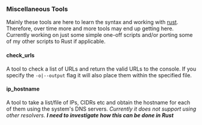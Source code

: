 ### Miscellaneous Tools

Mainly these tools are here to learn the syntax and working with [rust](https://doc.rust-lang.org/cargo/index.html).
Therefore, over time more and more tools may end up getting here. Currently working on just some simple one-off scripts
and/or porting some of my other scripts to Rust if applicable.

#### check_urls
A tool to check a list of URLs and return the valid URLs to the console. If you specify the `-o|--output` flag it will also
place them within the specified file.

#### ip_hostname
A tool to take a list/file of IPs, CIDRs etc and obtain the hostname for each of them using the system's DNS servers. _Currently
it does not support using other resolvers. **I need to investigate how this can be done in Rust**_
